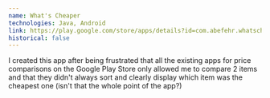 ```yaml
---
name: What's Cheaper
technologies: Java, Android
link: https://play.google.com/store/apps/details?id=com.abefehr.whatscheaper
historical: false
---
```


I created this app after being frustrated that all the existing apps for price comparisons on the Google Play Store only allowed me to compare 2 items and that they didn't always sort and clearly display which item was the cheapest one (isn't that the whole point of the app?)
